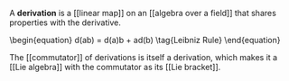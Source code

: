A **derivation** is a [[linear map]] on an [[algebra over a field]] that shares properties with the derivative.

\begin{equation}
d(ab) = d(a)b + ad(b) \tag{Leibniz Rule}
\end{equation}

The [[commutator]] of derivations is itself a derivation, which makes it a [[Lie algebra]] with the commutator as its [[Lie bracket]].